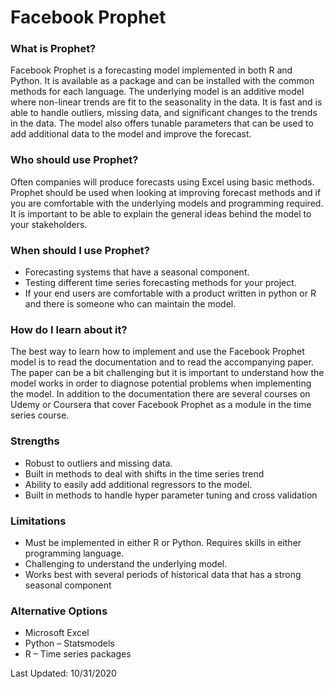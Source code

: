 # Facebook Prophet  

### What is Prophet?
Facebook Prophet is a forecasting model implemented in both R and Python.  It is available as a package and can be installed with the common methods for each language.  The underlying model is an additive model where non-linear trends are fit to the seasonality in the data.  It is fast and is able to handle outliers, missing data, and significant changes to the trends in the data.  The model also offers tunable parameters that can be used to add additional data to the model and improve the forecast.

### Who should use Prophet?
Often companies will produce forecasts using Excel using basic methods.  Prophet should be used when looking at improving forecast methods and if you are comfortable with the underlying models and programming required.   It is important to be able to explain the general ideas behind the model to your stakeholders. 

### When should I use Prophet?
* Forecasting systems that have a seasonal component.
* Testing different time series forecasting methods for your project.
* If your end users are comfortable with a product written in python or R and there is someone who can maintain the model.

### How do I learn about it?
The best way to learn how to implement and use the Facebook Prophet model is to read the documentation and to read the accompanying paper.  The paper can be a bit challenging but it is important to understand how the model works in order to diagnose potential problems when implementing the model.   In addition to the documentation there are several courses on Udemy or Coursera that cover Facebook Prophet as a module in the time series course.

### Strengths
* Robust to outliers and missing data.
* Built in methods to deal with shifts in the time series trend
* Ability to easily add additional regressors to the model.
* Built in methods to handle hyper parameter tuning and cross validation

### Limitations
* Must be implemented in either R or Python.  Requires skills in either programming language.
* Challenging to understand the underlying model.
* Works best with several periods of historical data that has a strong seasonal component

### Alternative Options
* Microsoft Excel
* Python – Statsmodels
* R – Time series packages

Last Updated:  10/31/2020
